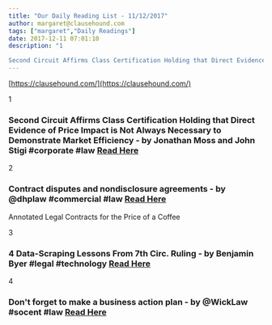 ```yaml
---
title: "Our Daily Reading List - 11/12/2017"
author: margaret@clausehound.com
tags: ["margaret","Daily Readings"]
date: 2017-12-11 07:01:10
description: "1

Second Circuit Affirms Class Certification Holding that Direct Evidence of Price Impact is Not Always Necessary to Demonstrate Market Efficiency - by Jonathan Moss and John Stigi #corporate #law R..."
---
```


[https://clausehound.com/](https://clausehound.com/)

1

### Second Circuit Affirms Class Certification Holding that Direct Evidence of Price Impact is Not Always Necessary to Demonstrate Market Efficiency - by Jonathan Moss and John Stigi #corporate #law [Read Here](https://goo.gl/Q7B3rP)

2

### Contract disputes and nondisclosure agreements - by @dhplaw #commercial #law [Read Here](https://goo.gl/4gS594)

Annotated Legal Contracts
for the Price of a Coffee

3

### 4 Data-Scraping Lessons From 7th Circ. Ruling - by Benjamin Byer #legal #technology [Read Here](https://goo.gl/wvu1DV)

4

### Don't forget to make a business action plan - by @WickLaw #socent #law [Read Here](https://goo.gl/DehyG7)